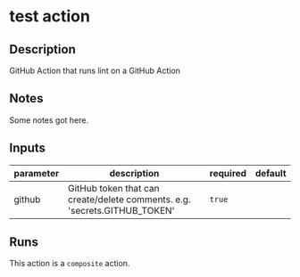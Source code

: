 <!-- prettier-ignore-start -->
# test action

<!-- action-docs-description -->
## Description

GitHub Action that runs lint on a GitHub Action
<!-- action-docs-description -->

## Notes

Some notes got here.

<!-- prettier-ignore-start -->
<!-- action-docs-inputs -->
## Inputs

| parameter | description | required | default |
| --- | --- | --- | --- |
| github | GitHub token that can create/delete comments. e.g. 'secrets.GITHUB_TOKEN' | `true` |  |
<!-- action-docs-inputs -->

<!-- action-docs-outputs -->

<!-- action-docs-outputs -->

<!-- action-docs-runs -->
## Runs

This action is a `composite` action.
<!-- action-docs-runs -->

<!-- action-docs-usage  -->
<!-- action-docs-usage -->
<!-- prettier-ignore-end -->

